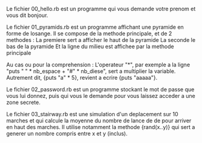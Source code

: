 Le fichier 00_hello.rb est un programme qui vous demande votre prenom et vous dit bonjour.


Le fichier 01_pyramids.rb est un programme affichant une pyramide en forme de losange.
Il se compose de la methode principale, et de 2 methodes :
    La premiere sert a afficher le haut de la pyramide
    La seconde le bas de la pyramide
Et la ligne du milieu est affichee par la methode principale

Au cas ou pour la comprehension :
    L'operateur "*", par exemple a la ligne "puts " " * nb_espace + "#" * nb_diese", sert a multiplier la variable. Autrement dit, {puts "a" * 5}, revient a ecrire {puts "aaaaa"}.


Le fichier 02_password.rb est un programme stockant le mot de passe que vous lui donnez, puis qui vous le demande pour vous laissez acceder a une zone secrete.

Le fichier 03_stairway.rb est une simulation d'un deplacement sur 10 marches et qui calcule la moyenne du nombre de lance de de pour arriver en haut des marches. 
Il utilise notamment la methode {rand(x..y)} qui sert a generer un nombre compris entre x et y (inclus).